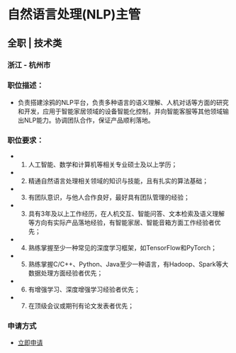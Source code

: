
# 自然语言处理(NLP)主管
## 全职  |  技术类
### 浙江 - 杭州市

### 职位描述：
- 负责搭建涂鸦的NLP平台，负责多种语言的语义理解、人机对话等方面的研究和开发，应用于智能家居领域的设备智能化控制，并向智能客服等其他领域输出NLP能力。协调团队合作，保证产品顺利落地。

### 职位要求：
- 1. 人工智能、数学和计算机等相关专业硕士及以上学历；
- 2. 精通自然语言处理相关领域的知识与技能，且有扎实的算法基础；
- 3. 有团队意识，与他人合作良好，最好具有团队管理的经验；
- 3. 具有3年及以上工作经历，在人机交互、智能问答、文本检索及语义理解等方向有实际产品落地经验，有智能家居、智能音箱方面工作经验者优先；
- 4. 熟练掌握至少一种常见的深度学习框架，如TensorFlow和PyTorch；
- 5. 熟练掌握C/C++、Python、Java至少一种语言，有Hadoop、Spark等大数据处理方面经验者优先；
- 6. 有增强学习、深度增强学习经验者优先；
- 7. 在顶级会议或期刊有论文发表者优先；
### 申请方式
- <a href="mailto:hr@tuya.com" title=yourName-自然语言处理(NLP)主管>立即申请</a>